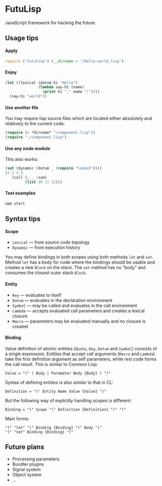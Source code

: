FutuLisp
========

JavaScript framework for hacking the future.


Usage tips
----------

#### Apply

```javascript
require ('futulisp') (__dirname + '/hello-world.lisp')
```

#### Enjoy

```lisp
(let ((lexical (datum hi "Hello")
               (lambda say-hi (name)
		         (print hi "," name "!"))))
  (say-hi "world"))
```

#### Use another file

You may require lisp source files which are located either absolutely and relatively to the current code:

```lisp
(require (+ *dirname* "/component.lisp"))
(require "./component.lisp")
```

#### Use any node module

This also works:

```lisp
(set (dynamic (datum _ (require "lodash"))))
(+ 2 3 4
   (call (. _ :sum)
	     (list 10 11 12)))
```

#### Test examples

```bash
npm start
```


Syntax tips
-----------

#### Scope

* `Lexical` — from source code topology
* `Dynamic` — from execution history

You may define bindings in both scopes using both methods `let` and `set`.
Method `let` has a body for code where the bindings should be usable
and creates a new `Block` on the stack.
The `set` method has no "body" and consumes the closest outer stack `Block`.

#### Entity

* `Key` — evaluates to itself
* `Datum` — evaluates in the declaration environment
* `Symbol` — may be called and evaluates in the call environment
* `Lambda` — accepts evaluated call parameters and creates a lexical closure
* `Macro` — parameters may be evaluated manually and no closure is created

#### Binding

Value definition of atomic entities (`Quote`, `Key`, `Datum` and `Symbol`) 
consists of a single expression.
Entities that accept call arguments (`Macro` and `Lambda`) 
take the first definition argument as self parameters,
while rest code forms the call result.
This is similar to Common Lisp:

```
Value = "(" ( Body | Parameter Body {Body} ) ")"
```

Syntax of defining entities is also similar to that in CL:

```
Definition = "(" Entity Name Value {Value} ")"
```

But the following way of explicitly handling scopes is different:

```
Binding = "(" Scope "(" Definition {Definition} ")" ")"
```

Main forms:

```
"(" "let" "(" Binding {Binding} ")" Body ")"
"(" "set" Binding {Binding} ")"
```


Future plans
------------

* Processing parameters
* Bundler plugins
* Signal system
* Object system
* ...

